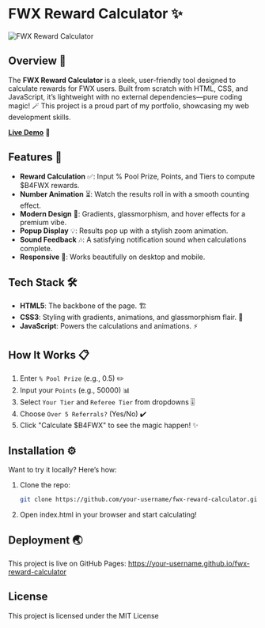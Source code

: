 # FWX Reward Calculator ✨

![FWX Reward Calculator]([https://via.placeholder.com/800x400.png?text=FWX+Reward+Calculator+Preview](https://media-hosting.imagekit.io/88d04302f21c4356/screenshot1.png?Expires=1838579425&Key-Pair-Id=K2ZIVPTIP2VGHC&Signature=LGzSKqmH9KW6nUOBGsenAcHjy9aAUQpmaFS4yeLdJjLlTqYtKOOixRQhAPpDUdVkTmMX4loEtWDRmMMo1g8xldn2ZKu18dTVm3sA8PovTB7lBa7LsvtA61JnacIglRp-jNvjq-SsAOLkN~8z0I0yc6dYiPswZf6I4QKXFl8L76az5mOysSUGu~yxksfY6Wi6TPjIK6esVdK9kobefs7ZttQksiGXirqUZKVJ~FrNUR9VYW5xhaOYs-4MvWICYl950En2aLvFAJLG-3LyE98MV2Xj~EtQ2m4nb2C9txIasPfy90zLqA7UWFpDJs2tO3Fu-tKmtflq2U29P6KkWC8Ysg__))  

## Overview 🚀
The **FWX Reward Calculator** is a sleek, user-friendly tool designed to calculate rewards for FWX users. Built from scratch with HTML, CSS, and JavaScript, it’s lightweight with no external dependencies—pure coding magic! 🪄 This project is a proud part of my portfolio, showcasing my web development skills.

**[Live Demo](https://ATK-zk.github.io/fwx-reward-calculator)** 🎉

## Features 🌈
- **Reward Calculation** ✅: Input % Pool Prize, Points, and Tiers to compute $B4FWX rewards.
- **Number Animation** ⏳: Watch the results roll in with a smooth counting effect.
- **Modern Design** 🎨: Gradients, glassmorphism, and hover effects for a premium vibe.
- **Popup Display** 💡: Results pop up with a stylish zoom animation.
- **Sound Feedback** 🎶: A satisfying notification sound when calculations complete.
- **Responsive** 📱: Works beautifully on desktop and mobile.

## Tech Stack 🛠️
- **HTML5**: The backbone of the page. 🏗️
- **CSS3**: Styling with gradients, animations, and glassmorphism flair. 🌟
- **JavaScript**: Powers the calculations and animations. ⚡

## How It Works 📋
1. Enter `% Pool Prize` (e.g., 0.5) ✏️
2. Input your `Points` (e.g., 50000) 📊
3. Select `Your Tier` and `Referee Tier` from dropdowns 🎚️
4. Choose `Over 5 Referrals?` (Yes/No) ✔️
5. Click "Calculate $B4FWX" to see the magic happen! ✨

## Installation ⚙️
Want to try it locally? Here’s how:
1. Clone the repo:
   ```bash
   git clone https://github.com/your-username/fwx-reward-calculator.git

2. Open index.html in your browser and start calculating!

## Deployment 🌏
This project is live on GitHub Pages:
https://your-username.github.io/fwx-reward-calculator 

## License 
This project is licensed under the MIT License





